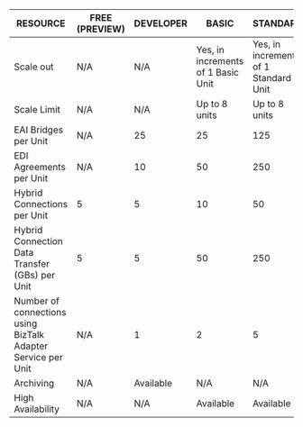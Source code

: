 |RESOURCE|FREE (PREVIEW)|DEVELOPER|BASIC|STANDARD|PREMIUM|
|---|---|---|---|---|---|
|Scale out|N/A|N/A|Yes, in increments of 1 Basic Unit |Yes, in increments of 1 Standard Unit |Yes, in increments of 1 Premium Unit |
|Scale Limit|N/A|N/A|Up to 8 units |Up to 8 units |Up to 8 units|
|EAI Bridges per Unit|N/A|25|25|125|500|
|EDI Agreements per Unit|N/A|10|50|250|1000|
|Hybrid Connections per Unit|5|5|10|50|100|
|Hybrid Connection Data Transfer (GBs) per Unit|5|5|50|250|500|
|Number of connections using BizTalk Adapter Service per Unit|N/A|1|2|5|25|
|Archiving|N/A|Available|N/A|N/A|Available|
|High Availability |N/A|N/A|Available|Available|Available|
